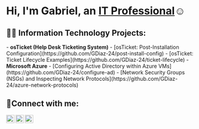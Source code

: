 <h1>Hi, I'm Gabriel, an <a href="https://linkedin.com/in/Josh">IT Professional</a>☺</h1>

<h2>👨‍💻 Information Technology Projects:</h2>
- <b>osTicket (Help Desk Ticketing System)</b>
  - [osTicket: Post-Installation Configuration](https://github.com/GDiaz-24/post-install-config)
  - [osTicket: Ticket Lifecycle Examples](https://github.com/GDiaz-24/ticket-lifecycle)
- <b>Microsoft Azure</b>
  - [Configuring Active Directory within Azure VMs](https://github.com/GDiaz-24/configure-ad)
  - [Network Security Groups (NSGs) and Inspecting Network Protocols](https://github.com/GDiaz-24/azure-network-protocols)

<h2>🤳Connect with me:</h2>

[<img align="left" alt="Josh | Twitter" width="22px" src="https://cdn.jsdelivr.net/npm/simple-icons@v3/icons/twitter.svg" />][twitter]
[<img align="left" alt="Josh | LinkedIn" width="22px" src="https://cdn.jsdelivr.net/npm/simple-icons@v3/icons/linkedin.svg" />][linkedin]
[<img align="left" alt="Josh | Instagram" width="22px" src="https://cdn.jsdelivr.net/npm/simple-icons@v3/icons/instagram.svg" />][instagram]

[twitter]: https://twitter.com/
[instagram]: https://www.instagram.com/
[linkedin]: https://linkedin.com/in/Josh
